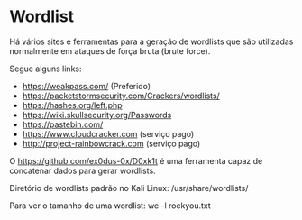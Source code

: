 # Wordlist

Há vários sites e ferramentas para a geração de wordlists que são utilizadas normalmente em ataques de força bruta (brute force).

Segue alguns links:
  - https://weakpass.com/ (Preferido)
  - https://packetstormsecurity.com/Crackers/wordlists/
  - https://hashes.org/left.php
  - https://wiki.skullsecurity.org/Passwords
  - https://pastebin.com/
  - https://www.cloudcracker.com (serviço pago)
  - http://project-rainbowcrack.com (serviço pago)

O https://github.com/ex0dus-0x/D0xk1t é uma ferramenta capaz de concatenar dados para gerar wordlists.

Diretório de wordlists padrão no Kali Linux:
/usr/share/wordlists/

Para ver o tamanho de uma wordlist:
wc -l rockyou.txt
